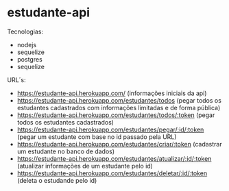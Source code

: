 # estudante-api

Tecnologias:
- nodejs
- sequelize
- postgres
- sequelize

URL´s: 
- https://estudante-api.herokuapp.com/ (informações iniciais da api)
- https://estudante-api.herokuapp.com/estudantes/todos (pegar todos os estudantes cadastrados com informações limitadas e de forma pública)
- https://estudante-api.herokuapp.com/estudantes/todos/:token (pegar todos os estudantes cadastrados)
- https://estudante-api.herokuapp.com/estudantes/pegar/:id/:token (pegar um estudante com base no id passado pela URL)
- https://estudante-api.herokuapp.com/estudantes/criar/:token (cadastrar um estudante no banco de dados)
- https://estudante-api.herokuapp.com/estudantes/atualizar/:id/:token (atualizar informações de um estudante pelo id)
- https://estudante-api.herokuapp.com/estudantes/deletar/:id/:token (deleta o estudande pelo id)
